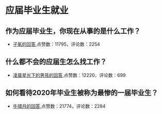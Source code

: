 # 应届毕业生就业
## 作为应届毕业生，你现在从事的是什么工作？
- [子氧的回答](https://www.zhihu.com/question/293404788/answer/600875068),点赞数：11795，评论数：2254
## 什么都不会的应届生怎么找工作？
- [凌晨星光下的男孩的回答](https://www.zhihu.com/question/63305198/answer/1035103238),点赞数：12220，评论数：699
## 如何看待2020年毕业生被称为最惨的一届毕业生？
- [牛啸月的回答](https://www.zhihu.com/question/396105968/answer/1235583569),点赞数：21774，评论数：2284
